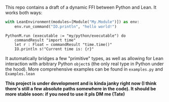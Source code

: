 This repo contains a draft of a dynamic FFI between Python and Lean. It works both ways: 
```python
with LeanEnvironment(modules=[Module("My.Module")]) as env:
	env.run_command("IO.println", "hello world!")
```

```lean4
PythonM.run (executable := "my/python/executable") do
    commandResult "import time"
    let r : Float ← commandResult "time.time()"
    IO.println s!"Current time is: {r}"
```

It automatically bridges a few "primitive" types, as well as allowing for Lean interaction with arbitrary Python `object`s (the only real type in Python under the hood). More comprehensive examples can be found in `examples.py` and `Examples.lean`

**This project is under development and is kinda janky right now (I think there's still a few absolute paths somewhere in the code). It should be more stable soon: if you need to use it pls DM me (Tate)**

